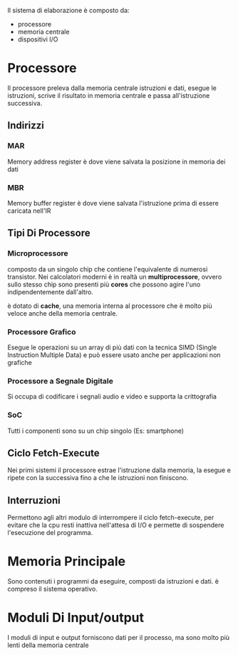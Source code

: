 Il sistema di elaborazione è composto da:

- processore
- memoria centrale
- dispositivi I/O

# Processore

Il processore preleva dalla memoria centrale istruzioni e dati, esegue le istruzioni, scrive il risultato in memoria centrale e passa all'istruzione successiva.

## Indirizzi

### MAR

Memory address register è dove viene salvata la posizione in memoria dei dati

### MBR

Memory buffer register è dove viene salvata l'istruzione prima di essere caricata nell'IR

## Tipi Di Processore

### Microprocessore

composto da un singolo chip che contiene l'equivalente di numerosi transistor. Nei calcolatori moderni è in realtà un __multiprocessore__, ovvero sullo stesso chip sono presenti più __cores__ che possono agire l'uno indipendentemente dall'altro.

è dotato di __cache__, una memoria interna al processore che è molto più veloce anche della memoria centrale.

### Processore Grafico

Esegue le operazioni su un array di più dati con la tecnica SIMD (Single Instruction Multiple Data) e può essere usato anche per applicazioni non grafiche

### Processore a Segnale Digitale

Si occupa di codificare i segnali audio e video e supporta la crittografia

### SoC

Tutti i componenti sono su un chip singolo (Es: smartphone)

## Ciclo Fetch-Execute

Nei primi sistemi il processore estrae l'istruzione dalla memoria, la esegue e ripete con la successiva fino a che le istruzioni non finiscono.

## Interruzioni

Permettono agli altri modulo di interrompere il ciclo fetch-execute, per evitare che la cpu resti inattiva nell'attesa di I/O e permette di sospendere l'esecuzione del programma.



# Memoria Principale

Sono contenuti i programmi da eseguire, composti da istruzioni e dati. è compreso il sistema operativo.

# Moduli Di Input/output

I moduli di input e output forniscono dati per il processo, ma sono molto più lenti della memoria centrale
